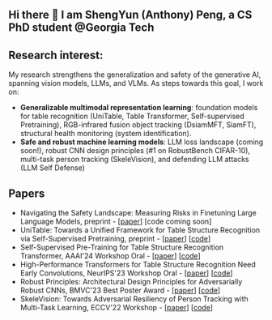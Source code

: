 ## Hi there 👋 I am ShengYun (Anthony) Peng, a CS PhD student @Georgia Tech 

## Research interest:
My research strengthens the generalization and safety of the generative AI, spanning vision models, LLMs, and VLMs. As steps towards this goal, I work on:
- **Generalizable multimodal representation learning**: foundation models for table recognition (UniTable, Table Transformer, Self-supervised Pretraining), RGB-infrared fusion object tracking (DsiamMFT, SiamFT), structural health monitoring (system identification).
- **Safe and robust machine learning models**: LLM loss landscape (coming soon!), robust CNN design principles (#1 on RobustBench CIFAR-10), multi-task person tracking (SkeleVision), and defending LLM attacks (LLM Self Defense)

## Papers
- Navigating the Safety Landscape: Measuring Risks in Finetuning Large Language Models, preprint - [[paper](https://arxiv.org/abs/2405.17374)] [code coming soon]
- UniTable: Towards a Unified Framework for Table Structure Recognition via Self-Supervised Pretraining, preprint - [[paper](https://arxiv.org/abs/2403.04822)] [[code](https://github.com/poloclub/unitable)]
- Self-Supervised Pre-Training for Table Structure Recognition Transformer, AAAI'24 Workshop Oral - [[paper](https://arxiv.org/abs/2402.15578)] [[code](https://github.com/poloclub/unitable)]
- High-Performance Transformers for Table Structure Recognition Need Early Convolutions, NeurIPS'23 Workshop Oral - [[paper](https://arxiv.org/abs/2311.05565)] [[code](https://github.com/poloclub/tsr-convstem)]
- Robust Principles: Architectural Design Principles for Adversarially Robust CNNs, BMVC'23 Best Poster Award - [[paper](https://arxiv.org/abs/2308.16258)] [[code](https://github.com/poloclub/robust-principles)]
- SkeleVision: Towards Adversarial Resiliency of Person Tracking with Multi-Task Learning, ECCV'22 Workshop - [[paper](https://link.springer.com/chapter/10.1007/978-3-031-25056-9_29)] [[code](https://github.com/nilakshdas/SkeleVision)]

  
<!-- github stats: credits to https://github.com/anuraghazra/github-readme-stats -->
<!-- ![Anthony's GitHub stats](https://github-readme-stats.vercel.app/api?username=ShengYun-Peng&count_private=true&show_icons=true&theme=prussian) -->
